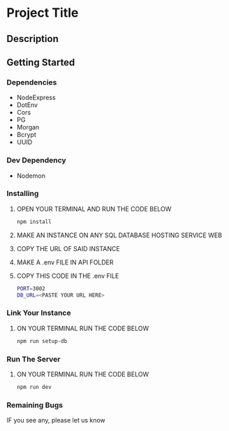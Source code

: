 # Project Title


## Description



## Getting Started
### Dependencies

* NodeExpress
* DotEnv
* Cors
* PG
* Morgan
* Bcrypt
* UUID

### Dev Dependency

* Nodemon

### Installing

1. OPEN YOUR TERMINAL AND RUN THE CODE BELOW

    ```sh
    npm install
    ```
2. MAKE AN INSTANCE ON ANY SQL DATABASE HOSTING SERVICE WEB
3. COPY THE URL OF SAID INSTANCE
4. MAKE A .env FILE IN API FOLDER
5. COPY THIS CODE IN THE .env FILE

    ```sh
    PORT=3002
    DB_URL=<PASTE YOUR URL HERE>
    ```
### Link Your Instance
1. ON YOUR TERMINAL RUN THE CODE BELOW

    ```sh
    npm run setup-db
    ```
### Run The Server
1. ON YOUR TERMINAL RUN THE CODE BELOW

    ```sh
    npm run dev
    ```

### Remaining Bugs
IF you see any, please let us know
